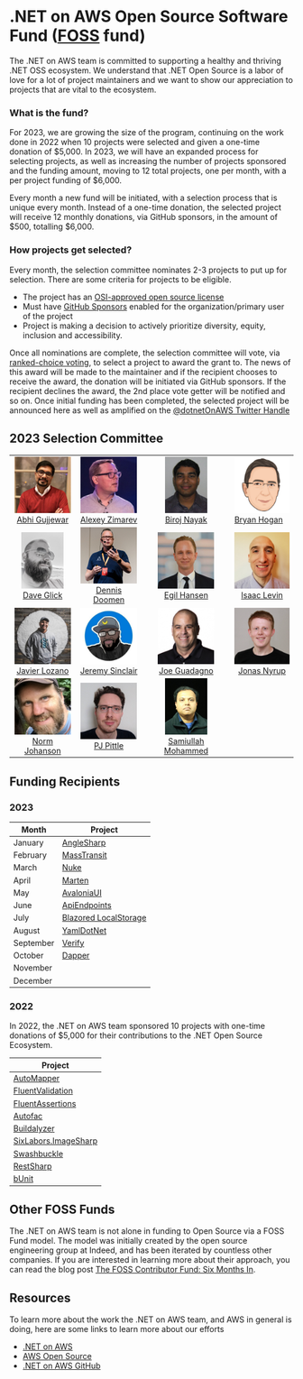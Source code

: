 # .NET on AWS Open Source Software Fund ([FOSS](https://github.com/indeedeng/FOSS-Contributor-Fund) fund)

The .NET on AWS team is committed to supporting a healthy and thriving .NET OSS ecosystem. We understand that .NET Open Source is a labor of love for a lot of project maintainers and we want to show our appreciation to projects that are vital to the ecosystem.

### What is the fund?

For 2023, we are growing the size of the program, continuing on the work done in 2022 when 10 projects were selected and given a one-time donation of $5,000. In 2023, we will have an expanded process for selecting projects, as well as increasing the number of projects sponsored and the funding amount, moving to 12 total projects, one per month, with a per project funding of $6,000.

Every month a new fund will be initiated, with a selection process that is unique every month. Instead of a one-time donation, the selected project will receive 12 monthly donations, via GitHub sponsors, in the amount of $500, totalling $6,000.

### How projects get selected?

Every month, the selection committee nominates 2-3 projects to put up for selection. There are some criteria for projects to be eligible.

- The project has an [OSI-approved open source license](https://opensource.org/)
- Must have [GitHub Sponsors](https://github.com/sponsors) enabled for the organization/primary user of the project
- Project is making a decision to actively prioritize diversity, equity, inclusion and accessibility.

Once all nominations are complete, the selection committee will vote, via [ranked-choice voting](https://en.wikipedia.org/wiki/Ranked_voting), to select a project to award the grant to. The news of this award will be made to the maintainer and if the recipient chooses to receive the award, the donation will be initiated via GitHub sponsors. If the recipient declines the award, the 2nd place vote getter will be notified and so on. Once initial funding has been completed, the selected project will be announced here as well as amplified on the [@dotnetOnAWS Twitter Handle](https://twitter.com/dotnetonaws)

## 2023 Selection Committee
<table>
    <tr>
        <td style="text-align: center; vertical-align: middle;">
            <img src="./committee/abhi-gujjewar.jpeg" height="100" />
            <br />
            <a href="https://www.linkedin.com/in/abhiramgujjewar/" target="_blank">Abhi Gujjewar</a>
        </td>
        <td style="text-align: center; vertical-align: middle;">
            <img src="./committee/alexey-zimarev.png" height="100" />
            <br />
            <a href="https://twitter.com/Zimareff" target="_blank">Alexey Zimarev</a>
        </td>
        <td style="text-align: center; vertical-align: middle;">
            <img src="./committee/biroj-nayak.jpeg" height="100" />
            <br />
            <a href="https://www.linkedin.com/in/biroj/" target="_blank">Biroj Nayak</a>
        </td style="text-align: center; vertical-align: middle;">
        <td>
            <img src="./committee/bryan-hogan.png" height="100" />
            <br />
            <a href="https://twitter.com/bryanjhogan" target="_blank">Bryan Hogan</a>
        </td>
    </tr>
    <tr>
        <td style="text-align: center; vertical-align: middle;">
            <img src="./committee/dave-glick.jpg" height="100" />
            <br />
            <a href="https://www.linkedin.com/in/daveaglick/" target="_blank">Dave Glick</a>
        </td>
        <td style="text-align: center; vertical-align: middle;">
            <img src="./committee/dennis-doomen.jpeg" height="100" />
            <br />
            <a href="https://twitter.com/ddoomen" target="_blank">Dennis Doomen</a>
        </td>
        <td style="text-align: center; vertical-align: middle;">
            <img src="./committee/egil-hansen.jpg" height="100" />
            <br />
            <a href="https://twitter.com/egilhansen" target="_blank">Egil Hansen</a>
        </td>
        <td style="text-align: center; vertical-align: middle;">
            <img src="./committee/isaac-levin.jpeg" height="100" />
            <br />
            <a href="https://twitter.com/isaacrlevin" target="_blank">Isaac Levin</a>
        </td>
    </tr>
    <tr>
        <td style="text-align: center; vertical-align: middle;">
            <img src="./committee/javier-lozano.jpg" height="100" />
            <br />
            <a href="https://twitter.com/jglozano" target="_blank">Javier Lozano</a>
        </td>
        <td style="text-align: center; vertical-align: middle;">
            <img src="./committee/jeremy-sinclair.jpeg" height="100" />
            <br />
            <a href="https://twitter.com/sinclairinat0r" target="_blank">Jeremy Sinclair</a>
        </td>
        <td style="text-align: center; vertical-align: middle;">
            <img src="./committee/joe-guadagno.png" height="100" />
            <br />
            <a href="https://twitter.com/jguadagno" target="_blank">Joe Guadagno</a>
        </td>
        <td style="text-align: center; vertical-align: middle;">
            <img src="./committee/jonas-nyrup.png" height="100" />
            <br />
            <a href="https://twitter.com/jnyrup" target="_blank">Jonas Nyrup</a>
        </td>
    </tr>
    <tr>
        <td style="text-align: center; vertical-align: middle;">
            <img src="./committee/norm-johanson.png" height="100" />
            <br />
            <a href="https://twitter.com/socketnorm" target="_blank">Norm Johanson</a>
        </td>
        <td style="text-align: center; vertical-align: middle;">
            <img src="./committee/pj-pittle.jpeg" height="100" />
            <br />
            <a href="https://www.linkedin.com/in/philip-p-9796183/" target="_blank">PJ Pittle</a>
        </td>
        <td style="text-align: center; vertical-align: middle;">
            <img src="./committee/samiullah-mohammed.jpeg" height="100" />
            <br />
            <a href="https://www.linkedin.com/in/samiullah-mohammed-6948842/" target="_blank">Samiullah Mohammed</a>
        </td>
    </tr>
</table>


## Funding Recipients

### 2023

| Month | Project  |
| -------- | --------------- |
| January  | [AngleSharp](https://github.com/AngleSharp/AngleSharp) |
| February | [MassTransit](https://github.com/MassTransit/MassTransit) |
| March    | [Nuke](https://github.com/nuke-build/nuke)|
| April    | [Marten](https://github.com/JasperFx/marten)|
| May      | [AvaloniaUI](https://github.com/AvaloniaUI/Avalonia)|
| June     | [ApiEndpoints](https://github.com/ardalis/ApiEndpoints)|
| July     | [Blazored LocalStorage](https://github.com/Blazored/LocalStorage)|
| August   | [YamlDotNet](https://github.com/aaubry/YamlDotNet) |
| September | [Verify](https://github.com/VerifyTests/Verify) | 
| October | [Dapper](https://github.com/DapperLib/Dapper) |
| November  |
| December  |



### 2022

In 2022, the .NET on AWS team sponsored 10 projects with one-time donations of $5,000 for their contributions to the .NET Open Source Ecosystem.

| Project |
| --------------- |
| [AutoMapper](https://github.com/AutoMapper/AutoMapper) |
| [FluentValidation](https://github.com/FluentValidation/FluentValidation) |
| [FluentAssertions](https://github.com/fluentassertions/fluentassertions) |
| [Autofac](https://github.com/autofac/Autofac) |
| [Buildalyzer](https://github.com/daveaglick/Buildalyzer) |
| [SixLabors.ImageSharp](https://github.com/SixLabors/ImageSharp) |
| [Swashbuckle](https://github.com/domaindrivendev/Swashbuckle.AspNetCore) |
| [RestSharp](https://github.com/restsharp/RestSharp) |
| [bUnit](https://github.com/bUnit-dev/bUnit) |

## Other FOSS Funds

The .NET on AWS team is not alone in funding to Open Source via a FOSS Fund model. The model was initially created by the open source engineering group at Indeed, and has been iterated by countless other companies. If you are interested in learning more about their approach, you can read the blog post [The FOSS Contributor Fund: Six Months In](https://engineering.indeedblog.com/blog/2019/07/foss-fund-six-months-in/).

## Resources

To learn more about the work the .NET on AWS team, and AWS in general is doing, here are some links to learn more about our efforts

- [.NET on AWS](http://aws.amazon.com/dotnet)
- [AWS Open Source](https://aws.amazon.com/opensource)
- [.NET on AWS GitHub](https://github.com/aws/dotnet)
